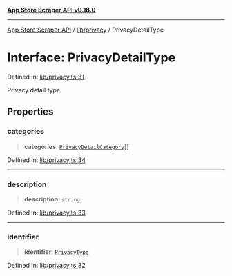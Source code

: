 [**App Store Scraper API v0.18.0**](../../../README.md)

***

[App Store Scraper API](../../../modules.md) / [lib/privacy](../README.md) / PrivacyDetailType

# Interface: PrivacyDetailType

Defined in: [lib/privacy.ts:31](https://github.com/facundoolano/app-store-scraper/blob/113d925388ad33c5af9077ca637c241f2bf7e574/lib/privacy.ts#L31)

Privacy detail type

## Properties

### categories

> **categories**: [`PrivacyDetailCategory`](PrivacyDetailCategory.md)[]

Defined in: [lib/privacy.ts:34](https://github.com/facundoolano/app-store-scraper/blob/113d925388ad33c5af9077ca637c241f2bf7e574/lib/privacy.ts#L34)

***

### description

> **description**: `string`

Defined in: [lib/privacy.ts:33](https://github.com/facundoolano/app-store-scraper/blob/113d925388ad33c5af9077ca637c241f2bf7e574/lib/privacy.ts#L33)

***

### identifier

> **identifier**: [`PrivacyType`](../type-aliases/PrivacyType.md)

Defined in: [lib/privacy.ts:32](https://github.com/facundoolano/app-store-scraper/blob/113d925388ad33c5af9077ca637c241f2bf7e574/lib/privacy.ts#L32)
